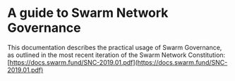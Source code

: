 # A guide to Swarm Network Governance

This documentation describes the practical usage of Swarm Governance, as outlined in the most recent iteration of the Swarm Network Constitution: [https://docs.swarm.fund/SNC-2019.01.pdf](https://docs.swarm.fund/SNC-2019.01.pdf)

